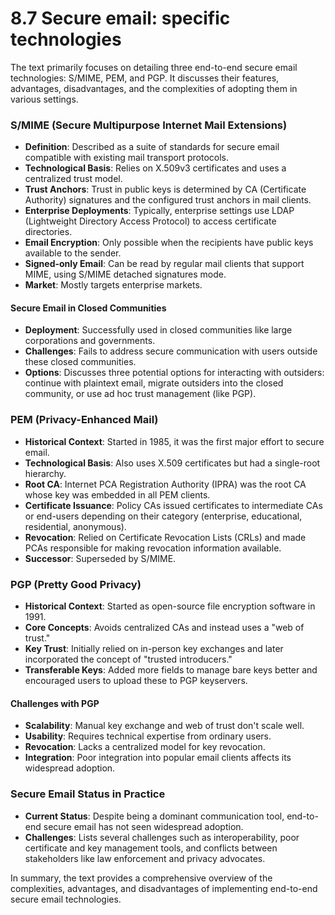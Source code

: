 # 8.7 Secure email: specific technologies

The text primarily focuses on detailing three end-to-end secure email technologies: S/MIME, PEM, and PGP. It discusses their features, advantages, disadvantages, and the complexities of adopting them in various settings.

### S/MIME (Secure Multipurpose Internet Mail Extensions)
- **Definition**: Described as a suite of standards for secure email compatible with existing mail transport protocols.
- **Technological Basis**: Relies on X.509v3 certificates and uses a centralized trust model.
- **Trust Anchors**: Trust in public keys is determined by CA (Certificate Authority) signatures and the configured trust anchors in mail clients.
- **Enterprise Deployments**: Typically, enterprise settings use LDAP (Lightweight Directory Access Protocol) to access certificate directories.
- **Email Encryption**: Only possible when the recipients have public keys available to the sender.
- **Signed-only Email**: Can be read by regular mail clients that support MIME, using S/MIME detached signatures mode.
- **Market**: Mostly targets enterprise markets.

#### Secure Email in Closed Communities
- **Deployment**: Successfully used in closed communities like large corporations and governments.
- **Challenges**: Fails to address secure communication with users outside these closed communities.
- **Options**: Discusses three potential options for interacting with outsiders: continue with plaintext email, migrate outsiders into the closed community, or use ad hoc trust management (like PGP).

### PEM (Privacy-Enhanced Mail)
- **Historical Context**: Started in 1985, it was the first major effort to secure email.
- **Technological Basis**: Also uses X.509 certificates but had a single-root hierarchy.
- **Root CA**: Internet PCA Registration Authority (IPRA) was the root CA whose key was embedded in all PEM clients.
- **Certificate Issuance**: Policy CAs issued certificates to intermediate CAs or end-users depending on their category (enterprise, educational, residential, anonymous).
- **Revocation**: Relied on Certificate Revocation Lists (CRLs) and made PCAs responsible for making revocation information available.
- **Successor**: Superseded by S/MIME.

### PGP (Pretty Good Privacy)
- **Historical Context**: Started as open-source file encryption software in 1991.
- **Core Concepts**: Avoids centralized CAs and instead uses a "web of trust."
- **Key Trust**: Initially relied on in-person key exchanges and later incorporated the concept of "trusted introducers."
- **Transferable Keys**: Added more fields to manage bare keys better and encouraged users to upload these to PGP keyservers.

#### Challenges with PGP
- **Scalability**: Manual key exchange and web of trust don't scale well.
- **Usability**: Requires technical expertise from ordinary users.
- **Revocation**: Lacks a centralized model for key revocation.
- **Integration**: Poor integration into popular email clients affects its widespread adoption.

### Secure Email Status in Practice
- **Current Status**: Despite being a dominant communication tool, end-to-end secure email has not seen widespread adoption.
- **Challenges**: Lists several challenges such as interoperability, poor certificate and key management tools, and conflicts between stakeholders like law enforcement and privacy advocates.

In summary, the text provides a comprehensive overview of the complexities, advantages, and disadvantages of implementing end-to-end secure email technologies.
